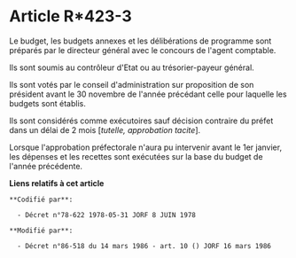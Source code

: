 # Article R*423-3

Le budget, les budgets annexes et les délibérations de programme sont préparés par le directeur général avec le concours de
l'agent comptable.

Ils sont soumis au contrôleur d'Etat ou au trésorier-payeur général.

Ils sont votés par le conseil d'administration sur proposition de son président avant le 30 novembre de l'année précédant
celle pour laquelle les budgets sont établis.

Ils sont considérés comme exécutoires sauf décision contraire du préfet dans un délai de 2 mois [*tutelle, approbation
tacite*].

Lorsque l'approbation préfectorale n'aura pu intervenir avant le 1er janvier, les dépenses et les recettes sont exécutées sur
la base du budget de l'année précédente.

**Liens relatifs à cet article**

	**Codifié par**:

	  - Décret n°78-622 1978-05-31 JORF 8 JUIN 1978

	**Modifié par**:

	  - Décret n°86-518 du 14 mars 1986 - art. 10 () JORF 16 mars 1986
